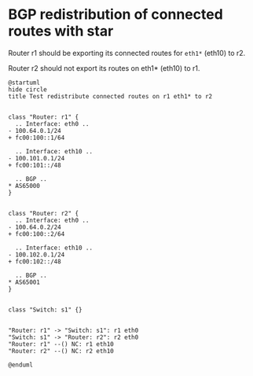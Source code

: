 # BGP redistribution of connected routes with star

Router r1 should be exporting its connected routes for `eth1*` (eth10) to r2.

Router r2 should not export its routes on eth1* (eth10) to r1.


```plantuml
@startuml
hide circle
title Test redistribute connected routes on r1 eth1* to r2


class "Router: r1" {
  .. Interface: eth0 ..
- 100.64.0.1/24
+ fc00:100::1/64

  .. Interface: eth10 ..
- 100.101.0.1/24
+ fc00:101::/48

  .. BGP ..
* AS65000
}


class "Router: r2" {
  .. Interface: eth0 ..
- 100.64.0.2/24
+ fc00:100::2/64

  .. Interface: eth10 ..
- 100.102.0.1/24
+ fc00:102::/48

  .. BGP ..
* AS65001
}


class "Switch: s1" {}


"Router: r1" -> "Switch: s1": r1 eth0
"Switch: s1" -> "Router: r2": r2 eth0
"Router: r1" --() NC: r1 eth10
"Router: r2" --() NC: r2 eth10

@enduml
```
